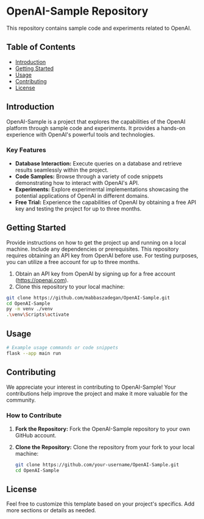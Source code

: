# OpenAI-Sample Repository

This repository contains sample code and experiments related to OpenAI.

## Table of Contents
- [Introduction](#introduction)
- [Getting Started](#getting-started)
- [Usage](#usage)
- [Contributing](#contributing)
- [License](#license)

## Introduction


OpenAI-Sample is a project that explores the capabilities of the OpenAI platform through sample code and experiments. It provides a hands-on experience with OpenAI's powerful tools and technologies.

### Key Features
- **Database Interaction:** Execute queries on a database and retrieve results seamlessly within the project.
- **Code Samples:** Browse through a variety of code snippets demonstrating how to interact with OpenAI's API.
- **Experiments:** Explore experimental implementations showcasing the potential applications of OpenAI in different domains.
- **Free Trial:** Experience the capabilities of OpenAI by obtaining a free API key and testing the project for up to three months.


## Getting Started

Provide instructions on how to get the project up and running on a local machine. Include any dependencies or prerequisites.
This repository requires obtaining an API key from OpenAI before use. For testing purposes, you can utilize a free account for up to three months.

1. Obtain an API key from OpenAI by signing up for a free account (https://openai.com).
2. Clone this repository to your local machine:

```bash
git clone https://github.com/mabbaszadegan/OpenAI-Sample.git
cd OpenAI-Sample
py -m venv ./venv
.\venv\Scripts\activate
```

## Usage
```bash
# Example usage commands or code snippets
flask --app main run   
```
## Contributing

We appreciate your interest in contributing to OpenAI-Sample! Your contributions help improve the project and make it more valuable for the community.

### How to Contribute

1. **Fork the Repository:**
   Fork the OpenAI-Sample repository to your own GitHub account.

2. **Clone the Repository:**
   Clone the repository from your fork to your local machine:

   ```bash
   git clone https://github.com/your-username/OpenAI-Sample.git
   cd OpenAI-Sample
   ```
## License
Feel free to customize this template based on your project's specifics. Add more sections or details as needed.
